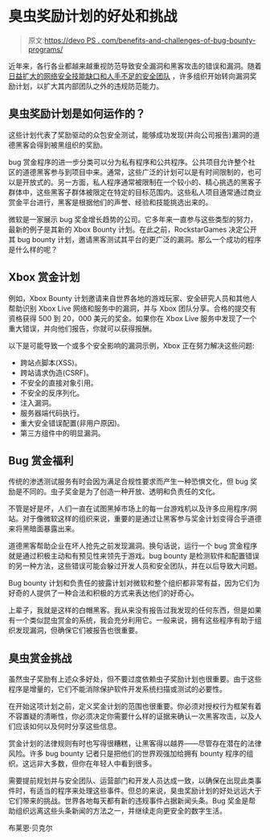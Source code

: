 # 臭虫奖励计划的好处和挑战

> 原文:[https://devo PS . com/benefits-and-challenges-of-bug-bounty-programs/](https://devops.com/benefits-and-challenges-of-bug-bounty-programs/)

近年来，各行各业都越来越重视防范导致安全漏洞和黑客攻击的错误和漏洞。随着 [日益扩大的网络安全技能缺口和人手不足的安全团队](https://searchsecurity.techtarget.com/news/252465325/Gartner-Cybersecurity-skills-shortage-requires-a-new-approach) ，许多组织开始转向漏洞奖励计划，以扩大其内部团队之外的违规防范能力。

## 臭虫奖励计划是如何运作的？

这些计划代表了奖励驱动的众包安全测试，能够成功发现(并向公司报告)漏洞的道德黑客会得到被黑组织的奖励。

bug 赏金程序的进一步分类可以分为私有程序和公共程序。公共项目允许整个社区的道德黑客参与到项目中来。通常，这些广泛的计划可以是有时间限制的，也可以是开放式的。另一方面，私人程序通常被限制在一个较小的、精心挑选的黑客子群体中，这些黑客子群体被限定在特定的目标范围内。这些私人项目通常通过商业赏金平台进行，黑客是根据他们的声誉、经验和技能挑选出来的。

微软是一家展示 bug 奖金增长趋势的公司。它多年来一直参与这些类型的努力，最新的例子是其新的 Xbox Bounty 计划。在此之前，RockstarGames 决定公开其 bug bounty 计划，邀请黑客测试其平台的更广泛的漏洞。那么一个成功的程序是什么样的呢？

## **Xbox 赏金计划**

例如，Xbox Bounty 计划邀请来自世界各地的游戏玩家、安全研究人员和其他人帮助识别 Xbox Live 网络和服务中的漏洞，并与 Xbox 团队分享。合格的提交有资格获得 500 到 20，000 美元的奖金。如果你在 Xbox Live 服务中发现了一个重大错误，并向他们报告，你就可以获得报酬。

以下是可能导致一个或多个安全影响的漏洞示例，Xbox 正在努力解决这些问题:

*   跨站点脚本(XSS)。
*   跨站请求伪造(CSRF)。
*   不安全的直接对象引用。
*   不安全的反序列化。
*   注入漏洞。
*   服务器端代码执行。
*   重大安全错误配置(非用户原因)。
*   第三方组件中的明显漏洞。

## **Bug 赏金福利**

传统的渗透测试服务有时会因为满足合规性要求而产生一种恐惧文化，但 bug 奖励是不同的。虫子奖金是为了创造一种开放、透明和负责任的文化。

不管是好是坏，人们一直在试图黑掉市场上的每一台游戏机以及许多应用程序/网站。对于像微软这样的组织来说，重要的是通过让黑客参与奖金计划变得合乎道德来将黑暗面暴露出来。

道德黑客帮助企业在坏人抢先之前发现漏洞。换句话说，运行一个 bug 赏金程序就是通过积极主动和有预见性来领先于游戏。bug bounty 是检测软件和配置错误的另一种方法，这些错误可能会躲过开发人员和安全团队，并在以后导致大问题。

Bug bounty 计划和负责任的披露计划对微软和整个组织都非常有益，因为它们为好奇的人提供了一种合法和积极的方式来表达他们的好奇心。

上辈子，我就是这样的白帽黑客。我从来没有报告过我发现的任何东西，但是如果有一个类似昆虫赏金的系统，我会充分利用它。一般来说，拥有这些程序有助于组织发现漏洞，但确保它们被报告也很重要。

## **臭虫赏金挑战**

虽然虫子奖励有上述众多好处，但不要过度依赖虫子奖励计划也很重要。由于这些程序是增量的，它们不能消除保护软件开发系统扫描或测试的必要性。

在开始这项计划之前，定义奖金计划的范围也很重要。你必须对授权行为框架有着不容置疑的清晰性，你必须决定你需要什么样的证据来确认一次黑客攻击，以及人们应该如何以及何时分享这些信息。

赏金计划的法律规则有时也写得很糟糕，让黑客得以越界——尽管存在潜在的法律风险。许多 bug bounty 记者只是把他们的世界观强加给拥有 bounty 程序的组织。这远非大多数，但你在年轻人中看到很多。

需要提前规划并与安全团队、运营部门和开发人员达成一致，以确保在出现此类事件时，有适当的程序来处理这些事件。但总的来说，臭虫奖励计划的好处远远大于它们带来的挑战。世界各地每天都有新的违规事件占据新闻头条。Bug 奖金是帮助组织远离这些头条新闻的方法之一，并继续走向更安全的数字生活。

布莱恩·贝克尔